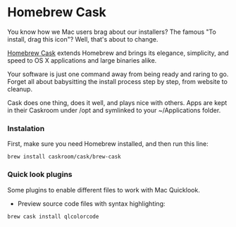 # Homebrew Cask

You know how we Mac users brag about our installers? The famous "To install, drag this icon"? Well, that's about to change.

[Homebrew Cask](http://caskroom.io/) extends Homebrew and brings its elegance, simplicity, and speed to OS X applications and large binaries alike.

Your software is just one command away from being ready and raring to go. Forget all about babysitting the install process step by step, from website to cleanup.

Cask does one thing, does it well, and plays nice with others. Apps are kept in their Caskroom under /opt and symlinked to your ~/Applications folder.


### Instalation

First, make sure you need Homebrew installed, and then run this line:

```shell
brew install caskroom/cask/brew-cask
```

### Quick look plugins
Some plugins to enable different files to work with Mac Quicklook.
* Preview source code files with syntax highlighting:
```
brew cask install qlcolorcode
```